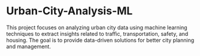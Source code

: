 # Urban-City-Analysis-ML
This project focuses on analyzing urban city data using machine learning techniques to extract insights related to traffic, transportation, safety, and housing. The goal is to provide data-driven solutions for better city planning and management.
